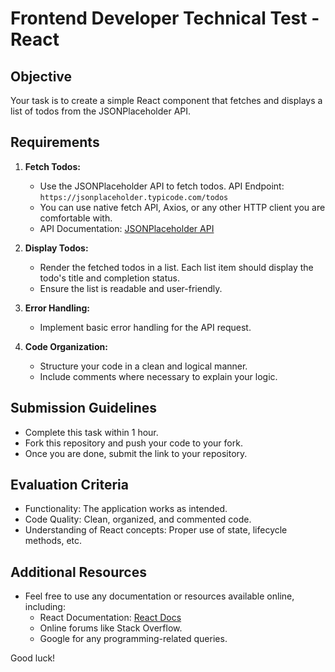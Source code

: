 
# Frontend Developer Technical Test - React

## Objective
Your task is to create a simple React component that fetches and displays a list of todos from the JSONPlaceholder API.

## Requirements

1. **Fetch Todos:**
   - Use the JSONPlaceholder API to fetch todos. API Endpoint: `https://jsonplaceholder.typicode.com/todos`
   - You can use native fetch API, Axios, or any other HTTP client you are comfortable with.
   - API Documentation: [JSONPlaceholder API](https://jsonplaceholder.typicode.com/guide/)

2. **Display Todos:**
   - Render the fetched todos in a list. Each list item should display the todo's title and completion status.
   - Ensure the list is readable and user-friendly.

3. **Error Handling:**
   - Implement basic error handling for the API request.

4. **Code Organization:**
   - Structure your code in a clean and logical manner.
   - Include comments where necessary to explain your logic.

## Submission Guidelines

- Complete this task within 1 hour.
- Fork this repository and push your code to your fork.
- Once you are done, submit the link to your repository.

## Evaluation Criteria

- Functionality: The application works as intended.
- Code Quality: Clean, organized, and commented code.
- Understanding of React concepts: Proper use of state, lifecycle methods, etc.

## Additional Resources

- Feel free to use any documentation or resources available online, including:
    - React Documentation: [React Docs](https://reactjs.org/docs/getting-started.html)
    - Online forums like Stack Overflow.
    - Google for any programming-related queries.

Good luck!
